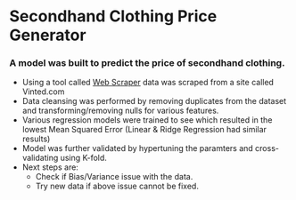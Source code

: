 # Secondhand Clothing Price Generator

### A model was built to predict the price of secondhand clothing.
* Using a tool called [Web Scraper](https://webscraper.io/) data was scraped from a site called Vinted.com
* Data cleansing was performed by removing duplicates from the dataset and transforming/removing nulls for various features.
* Various regression models were trained to see which resulted in the lowest Mean Squared Error (Linear & Ridge Regression had similar results)
* Model was further validated by hypertuning the paramters and cross-validating using K-fold.
* Next steps are:
   * Check if Bias/Variance issue with the data.
   * Try new data if above issue cannot be fixed.
